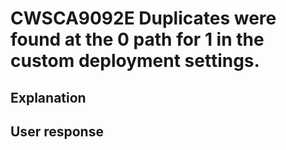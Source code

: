 # CWSCA9092E Duplicates were found at the 0 path for 1 in the custom deployment settings.

## Explanation

## User response